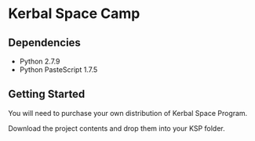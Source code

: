 # Kerbal Space Camp

## Dependencies
- Python 2.7.9
- Python PasteScript 1.7.5

## Getting Started
You will need to purchase your own distribution of Kerbal Space Program. 

Download the project contents and drop them into your KSP folder.
